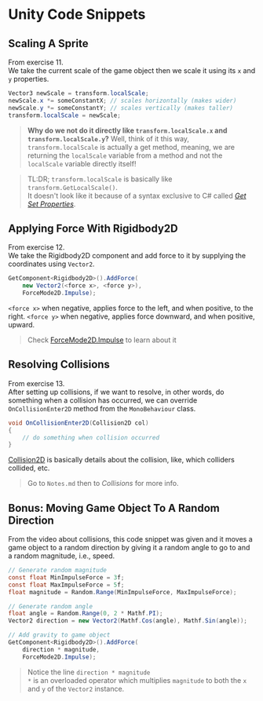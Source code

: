 # Unity Code Snippets
## Scaling A Sprite
From exercise 11.\
We take the current scale of the game object then we scale it using its `x` and `y` properties.

```csharp
Vector3 newScale = transform.localScale;
newScale.x *= someConstantX; // scales horizontally (makes wider)
newScale.y *= someConstantY; // scales vertically (makes taller)
transform.localScale = newScale;
```

> **Why do we not do it directly like `transform.localScale.x` and `transform.localScale.y`?** Well, think of it this way, `transform.localScale` is actually a get method, meaning, we are returning the `localScale` variable from a method and not the `localScale` variable directly itself!

> TL:DR; `transform.localScale` is basically like `transform.GetLocalScale()`.\
> It doesn't look like it because of a syntax exclusive to C# called *[Get Set Properties](https://www.w3schools.com/cs/cs_properties.php)*.

## Applying Force With Rigidbody2D
From exercise 12.\
We take the Rigidbody2D component and add force to it by supplying the coordinates using `Vector2`.

```csharp
GetComponent<Rigidbody2D>().AddForce(
    new Vector2(<force x>, <force y>),
    ForceMode2D.Impulse);
```

`<force x>` when negative, applies force to the left, and when positive, to the right.
`<force y>` when negative, applies force downward, and when positive, upward.

> Check [ForceMode2D.Impulse](https://docs.unity3d.com/ScriptReference/ForceMode2D.Impulse.html) to learn about it

## Resolving Collisions
From exercise 13.\
After setting up collisions, if we want to resolve, in other words, do something when a collision has occurred, we can override `OnCollisionEnter2D` method from the `MonoBehaviour` class.

```csharp
void OnCollisionEnter2D(Collision2D col)
{
    // do something when collision occurred
}
```

[Collision2D](https://docs.unity3d.com/ScriptReference/30_search.html?q=Collision2D) is basically details about the collision, like, which colliders collided, etc.

> Go to `Notes.md` then to _Collisions_ for more info.

## Bonus: Moving Game Object To A Random Direction
From the video about collisions, this code snippet was given and it moves a game object to a random direction by giving it a random angle to go to and a random magnitude, i.e., speed.

```csharp
// Generate random magnitude
const float MinImpulseForce = 3f;
const float MaxImpulseForce = 5f;
float magnitude = Random.Range(MinImpulseForce, MaxImpulseForce);

// Generate random angle
float angle = Random.Range(0, 2 * Mathf.PI);
Vector2 direction = new Vector2(Mathf.Cos(angle), Mathf.Sin(angle));

// Add gravity to game object
GetComponent<Rigidbody2D>().AddForce(
    direction * magnitude,
    ForceMode2D.Impulse);
```

> Notice the line `direction * magnitude`\
> `*` is an overloaded operator which multiplies `magnitude` to both the `x` and `y` of the `Vector2` instance.
